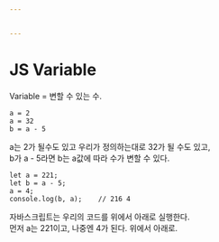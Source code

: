```yaml
---


---
```


<h1 id="js-variable">JS Variable</h1>
<p>Variable = 변할 수 있는 수.</p>
<pre><code>a = 2
a = 32
b = a - 5
</code></pre>
<p>a는 2가 될수도 있고 우리가 정의하는대로 32가 될 수도 있고,<br>
b가 a - 5라면 b는 a값에 따라 수가 변할 수 있다.</p>
<pre><code>let a = 221;
let b = a - 5;
a = 4;
console.log(b, a);    // 216 4
</code></pre>
<p>자바스크립트는 우리의 코드를 위에서 아래로 실행한다.<br>
먼저 a는 221이고, 나중엔 4가 된다. 위에서 아래로.</p>

